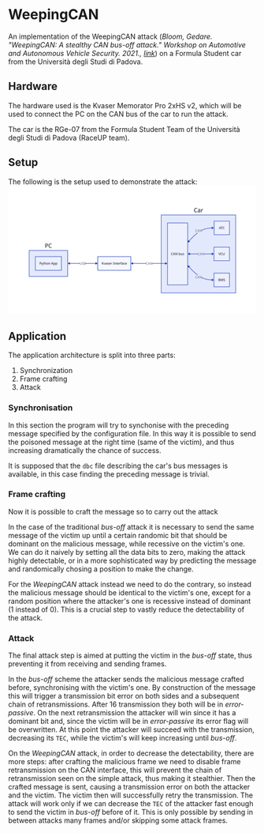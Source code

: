 # WeepingCAN
An implementation of the WeepingCAN attack (_Bloom, Gedare. "WeepingCAN: A stealthy CAN bus-off attack." Workshop on Automotive and Autonomous Vehicle Security. 2021., [link](https://par.nsf.gov/servlets/purl/10283597)_) on a Formula Student car from the Università degli Studi di Padova.

## Hardware

The hardware used is the Kvaser Memorator Pro 2xHS v2, which will be used to connect the PC on the CAN bus of the car to run the attack.

The car is the RGe-07 from the Formula Student Team of the Università degli Studi di Padova (RaceUP team).

## Setup

The following is the setup used to demonstrate the attack:
![setup-diagram](diagrams/svg/configuration.svg)

## Application

The application architecture is split into three parts:

1. Synchronization
2. Frame crafting
3. Attack

### Synchronisation

In this section the program will try to synchonise with the preceding message specified by the configuration file. In this way it is possible to send the poisoned message at the right time (same of the victim), and thus increasing dramatically the chance of success.

It is supposed that the `dbc` file describing the car's bus messages is available, in this case finding the preceding message is trivial.

### Frame crafting

Now it is possible to craft the message so to carry out the attack

In the case of the traditional _bus-off_ attack it is necessary to send the same message of the victim up until a certain randomic bit that should be dominant on the malicious message, while recessive on the victim's one. We can do it naively by setting all the data bits to zero, making the attack highly detectable, or in a more sophisticated way by predicting the message and randomically chosing a position to make the change.

For the _WeepingCAN_ attack instead we need to do the contrary, so instead the malicious message should be identical to the victim's one, except for a random position where the attacker's one is recessive instead of dominant (1 instead of 0). This is a crucial step to vastly reduce the detectability of the attack.

### Attack

The final attack step is aimed at putting the victim in the _bus-off_ state, thus preventing it from receiving and sending frames.

In the _bus-off_ scheme the attacker sends the malicious message crafted before, synchronising with the victim's one. By construction of the message this will trigger a transmission bit error on both sides and a subsequent chain of retransmissions. After 16 transmission they both will be in _error-passive_. On the next retransmission the attacker will win since it has a dominant bit and, since the victim will be in _error-passive_ its error flag will be overwritten. At this point the attacker will succeed with the transmission, decreasing its `TEC`, while the victim's will keep increasing until _bus-off_.

On the _WeepingCAN_ attack, in order to decrease the detectability, there are more steps: after crafting the malicious frame we need to disable frame retransmission on the CAN interface, this will prevent the chain of retransmission seen on the simple attack, thus making it stealthier. Then the crafted message is sent, causing a transmission error on both the attacker and the victim. The victim then will successfully retry the transmission. The attack will work only if we can decrease the `TEC` of the attacker fast enough to send the victim in _bus-off_ before of it. This is only possible by sending in between attacks many frames and/or skipping some attack frames.

